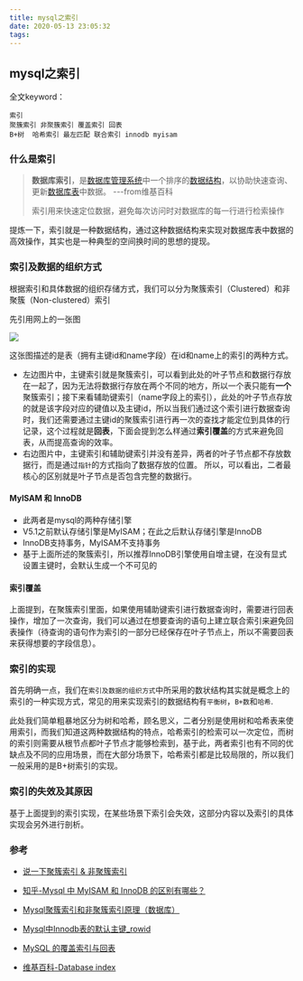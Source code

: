 ```yaml
---
title: mysql之索引
date: 2020-05-13 23:05:32
tags:
---
```


## mysql之索引

全文keyword：

```
索引 
聚簇索引 非聚簇索引 覆盖索引 回表
B+树  哈希索引 最左匹配 联合索引 innodb myisam
```

### 什么是索引

> **数据库索引**，是[数据库管理系统](https://zh.wikipedia.org/wiki/数据库管理系统)中一个排序的[数据结构](https://zh.wikipedia.org/wiki/数据结构)，以协助快速查询、更新[数据库表](https://zh.wikipedia.org/wiki/数据库表)中数据。  ---from维基百科
>
> 索引用来快速定位数据，避免每次访问时对数据库的每一行进行检索操作

提炼一下，索引就是一种数据结构，通过这种数据结构来实现对数据库表中数据的高效操作，其实也是一种典型的空间换时间的思想的提现。

<!--more-->

### 索引及数据的组织方式

根据索引和具体数据的组织存储方式，我们可以分为聚簇索引（Clustered）和非聚簇（Non-clustered）索引

先引用网上的一张图

![](https://tva1.sinaimg.cn/large/007S8ZIlgy1gewx4ufbdbj31ce0qgk1h.jpg)

这张图描述的是表（拥有主键id和name字段）在id和name上的索引的两种方式。

* 左边图片中，主键索引就是聚簇索引，可以看到此处的叶子节点和数据行存放在一起了，因为无法将数据行存放在两个不同的地方，所以一个表只能有**一个**聚簇索引；接下来看辅助键索引（name字段上的索引），此处的叶子节点存放的就是该字段对应的键值以及主键id，所以当我们通过这个索引进行数据查询时，我们还需要通过主键id的聚簇索引进行再一次的查找才能定位到具体的行记录，这个过程就是**回表**，下面会提到怎么样通过**索引覆盖**的方式来避免回表，从而提高查询的效率。
* 右边图片中，主键索引和辅助键索引并没有差异，两者的叶子节点都不存放数据行，而是通过`指针`的方式指向了数据存放的位置。
所以，可以看出，二者最核心的区别就是叶子节点是否包含完整的数据行。

#### MyISAM 和 InnoDB

* 此两者是mysql的两种存储引擎
* V5.1之前默认存储引擎是MyISAM；在此之后默认存储引擎是InnoDB
*  InnoDB支持事务，MyISAM不支持事务
* 基于上面所述的聚簇索引，所以推荐InnoDB引擎使用自增主键，在没有显式设置主键时，会默认生成一个不可见的

#### 索引覆盖

上面提到，在聚簇索引里面，如果使用辅助键索引进行数据查询时，需要进行回表操作，增加了一次查询，我们可以通过在想要查询的语句上建立联合索引来避免回表操作（待查询的语句作为索引的一部分已经保存在叶子节点上，所以不需要回表来获得想要的字段信息）。

### 索引的实现

首先明确一点，我们在`索引及数据的组织方式`中所采用的数状结构其实就是概念上的索引的一种实现方式，常见的用来实现索引的数据结构有`平衡树`，`B+数`和`哈希`.

此处我们简单粗暴地区分为树和哈希，顾名思义，二者分别是使用树和哈希表来使用索引，而我们知道这两种数据结构的特点，哈希索引的检索可以一次定位，而树的索引则需要从根节点都叶子节点才能够检索到，基于此，两者索引也有不同的优缺点及不同的应用场景，而在大部分场景下，哈希索引都是比较局限的，所以我们一般采用的是B+树索引的实现。

### 索引的失效及其原因

基于上面提到的索引实现，在某些场景下索引会失效，这部分内容以及索引的具体实现会另外进行剖析。

### 参考

* [说一下聚簇索引 & 非聚簇索引](https://juejin.im/post/5cdd701ee51d453a36384939)
* [知乎-Mysql 中 MyISAM 和 InnoDB 的区别有哪些？](https://www.zhihu.com/question/20596402)

* [Mysql聚簇索引和非聚簇索引原理（数据库）](https://blog.csdn.net/lisuyibmd/article/details/53004848)

* [Mysql中Innodb表的默认主键_rowid](https://blog.csdn.net/shuzl213/article/details/79649375)

* [MySQL 的覆盖索引与回表](https://juejin.im/post/5e412378f265da5709701282)

* [维基百科-Database index](https://en.wikipedia.org/wiki/Database_index)

